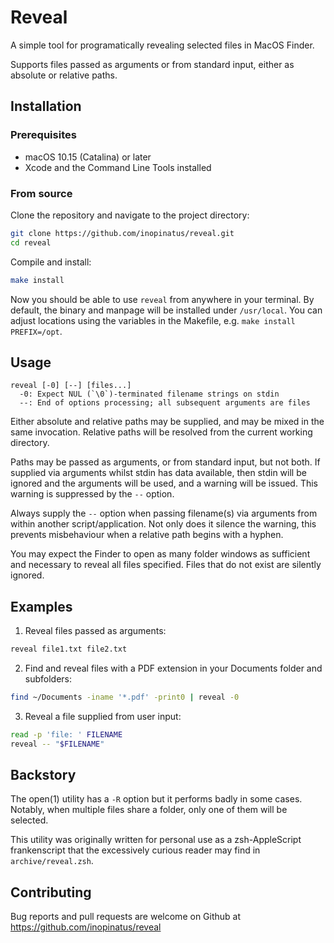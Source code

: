 # Reveal

A simple tool for programatically revealing selected files in MacOS Finder.

Supports files passed as arguments or from standard input, either as absolute or relative paths.

## Installation

### Prerequisites

- macOS 10.15 (Catalina) or later
- Xcode and the Command Line Tools installed

### From source

Clone the repository and navigate to the project directory:

```sh
git clone https://github.com/inopinatus/reveal.git
cd reveal
```

Compile and install:

```sh
make install
```

Now you should be able to use `reveal` from anywhere in your terminal.  By default, the binary and manpage will be installed under `/usr/local`.  You can adjust locations using the variables in the Makefile, e.g. `make install PREFIX=/opt`.

## Usage

```
reveal [-0] [--] [files...]
  -0: Expect NUL (`\0`)-terminated filename strings on stdin
  --: End of options processing; all subsequent arguments are files
```

Either absolute and relative paths may be supplied, and may be mixed in the same invocation.  Relative paths will be resolved from the current working directory.

Paths may be passed as arguments, or from standard input, but not both.  If supplied via arguments whilst stdin has data available, then stdin will be ignored and the arguments will be used, and a warning will be issued.  This warning is suppressed by the `--` option.

Always supply the `--` option when passing filename(s) via arguments from within another script/application.  Not only does it silence the warning, this prevents misbehaviour when a relative path begins with a hyphen.

You may expect the Finder to open as many folder windows as sufficient and necessary to reveal all files specified.  Files that do not exist are silently ignored.

## Examples

1. Reveal files passed as arguments:

```sh
reveal file1.txt file2.txt
```

2. Find and reveal files with a PDF extension in your Documents folder and subfolders:

```sh
find ~/Documents -iname '*.pdf' -print0 | reveal -0
```

3. Reveal a file supplied from user input:

```sh
read -p 'file: ' FILENAME
reveal -- "$FILENAME"
```

## Backstory

The open(1) utility has a `-R` option but it performs badly in some cases. Notably, when multiple files share a folder, only one of them will be selected.

This utility was originally written for personal use as a zsh-AppleScript frankenscript that the excessively curious reader may find in `archive/reveal.zsh`.

## Contributing

Bug reports and pull requests are welcome on Github at https://github.com/inopinatus/reveal
